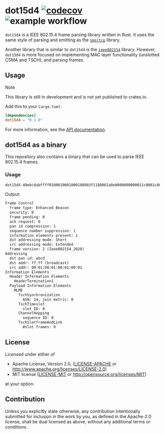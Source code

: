 # dot15d4 [![codecov](https://codecov.io/gh/thvdveld/dot15d4/graph/badge.svg?token=XETJ1SV5B0)](https://codecov.io/gh/thvdveld/dot15d4) ![example workflow](https://github.com/thvdveld/dot15d4/actions/workflows/rust.yml/badge.svg)


`dot15d4` is a IEEE 802.15.4 frame parsing library written in Rust.
It uses the same style of parsing and emitting as the [`smoltcp`](https://github.com/smoltcp-rs/smoltcp) library.

Another library that is similar to `dot15d4` is the [`ieee802154`](https://github.com/rust-iot/rust-ieee802.15.4) library.
However, `dot15d4` is more focused on implementing MAC layer functionality (unslotted CSMA and TSCH), and parsing frames.

## Usage

> [!NOTE]
> This library is still in development and is not yet published to crates.io.

Add this to your `Cargo.toml`:

```toml
[dependencies]
dot15d4 = "0.1.0"
```

For more information, see the [API documentation](https://docs.rs/dot15d4).

## dot15d4 as a binary

This repository also contains a binary that can be used to parse IEEE 802.15.4 frames.

### Usage

```sh
dot15d4 40ebcdabffff0100010001000100003f1188061a0e0000000000011c0001c800011b00
```

Output:
```txt
Frame Control
  frame type: Enhanced Beacon
  security: 0
  frame pending: 0
  ack request: 0
  pan id compression: 1
  sequence number suppression: 1
  information elements present: 1
  dst addressing mode: Short
  src addressing mode: Extended
  frame version: 2 (Ieee802154_2020)
Addressing
  dst pan id: abcd
  dst addr: ff:ff (broadcast)
  src addr: 00:01:00:01:00:01:00:01
Information Elements
  Header Information Elements
    HeaderTermination1
  Payload Information Elements
    MLME
      TschSynchronization
        ASN: 14, join metric: 0
      TschTimeslot
        slot ID: 0
      ChannelHopping
        sequence ID: 0
      TschSlotframeAndLink
        #slot frames: 0
```

## License

Licensed under either of

 * Apache License, Version 2.0, ([LICENSE-APACHE](LICENSE-APACHE) or http://www.apache.org/licenses/LICENSE-2.0)
 * MIT license ([LICENSE-MIT](LICENSE-MIT) or http://opensource.org/licenses/MIT)

at your option.

## Contribution

Unless you explicitly state otherwise, any contribution intentionally submitted for inclusion in the work by you,
as defined in the Apache-2.0 license, shall be dual licensed as above, without any additional terms or conditions.
